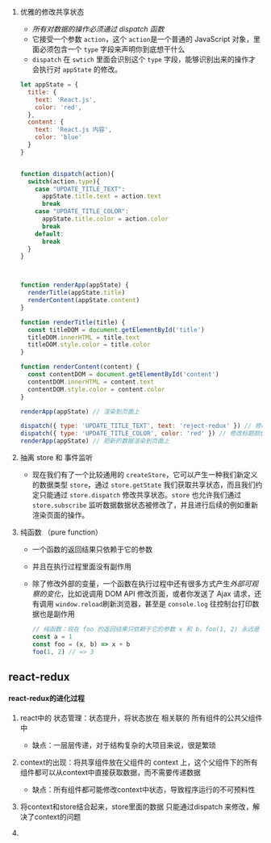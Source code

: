 1. 优雅的修改共享状态

   - *所有对数据的操作必须通过 dispatch 函数*
   - 它接受一个参数 `action`，这个 `action`是一个普通的 JavaScript 对象，里面必须包含一个 `type` 字段来声明你到底想干什么
   - `dispatch` 在 `swtich` 里面会识别这个 `type` 字段，能够识别出来的操作才会执行对 `appState` 的修改。

   ```js
   let appState = {
     title: {
       text: 'React.js',
       color: 'red',
     },
     content: {
       text: 'React.js 内容',
       color: 'blue'
     }
   }
   
   
   function dispatch(action){
     switch(action.type){
       case "UPDATE_TITLE_TEXT":
         appState.title.text = action.text
         break
       case "UPDATE_TITLE_COLOR":
         appState.title.color = action.color
         break
       default:
         break
     }
   }
   
   
   
   function renderApp(appState) {
     renderTitle(appState.title)
     renderContent(appState.content)
   }
   
   function renderTitle(title) {
     const titleDOM = document.getElementById('title')
     titleDOM.innerHTML = title.text
     titleDOM.style.color = title.color
   }
   
   function renderContent(content) {
     const contentDOM = document.getElementById('content')
     contentDOM.innerHTML = content.text
     contentDOM.style.color = content.color
   }
   
   renderApp(appState) // 渲染到页面上
   
   dispatch({ type: 'UPDATE_TITLE_TEXT', text: 'reject-redux' }) // 修改标题文本
   dispatch({ type: 'UPDATE_TITLE_COLOR', color: 'red' }) // 修改标题颜色
   renderApp(appState) // 把新的数据渲染到页面上
   ```

2. 抽离 store 和 事件监听

   - 现在我们有了一个比较通用的 `createStore`，它可以产生一种我们新定义的数据类型 `store`，通过 `store.getState` 我们获取共享状态，而且我们约定只能通过 `store.dispatch` 修改共享状态。`store` 也允许我们通过 `store.subscribe` 监听数据数据状态被修改了，并且进行后续的例如重新渲染页面的操作。

3. 纯函数 （pure function）

   - 一个函数的返回结果只依赖于它的参数

   - 并且在执行过程里面没有副作用

   - 除了修改外部的变量，一个函数在执行过程中还有很多方式产生*外部可观察的变化*，比如说调用 DOM API 修改页面，或者你发送了 Ajax 请求，还有调用 `window.reload`刷新浏览器，甚至是 `console.log` 往控制台打印数据也是副作用

     ```js
     // 纯函数：现在 foo 的返回结果只依赖于它的参数 x 和 b，foo(1, 2) 永远是 3。今天是 3，明天也是 3，在服务器跑是 3，在客户端跑也 3，不管你外部发生了什么变化，foo(1, 2) 永远是 3。只要 foo 代码不改变，你传入的参数是确定的，那么 foo(1, 2) 的值永远是可预料的。
     const a = 1
     const foo = (x, b) => x + b
     foo(1, 2) // => 3
     ```



## react-redux

#### react-redux的进化过程

1. react中的 状态管理：状态提升，将状态放在 相关联的 所有组件的公共父组件中
   - 缺点：一层层传递，对于结构复杂的大项目来说，很是繁琐

2. context的出现：将共享组件放在父组件的 context 上，这个父组件下的所有组件都可以从context中直接获取数据，而不需要传递数据
   - 缺点：所有组件都可能修改context中状态，导致程序运行的不可预料性
3. 将context和store结合起来，store里面的数据 只能通过dispatch 来修改，解决了context的问题
4. 



